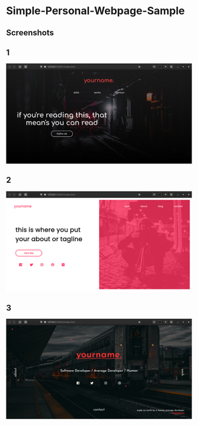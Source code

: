 # Simple-Personal-Webpage-Sample

## Screenshots

## 1
![](ScreenShots/1.png)

## 2
![](ScreenShots/2.png)

## 3
![](ScreenShots/3.png)
